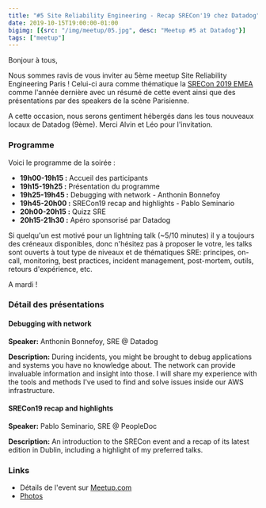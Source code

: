 ```yaml
---
title: "#5 Site Reliability Engineering - Recap SRECon'19 chez Datadog"
date: 2019-10-15T19:00:00-01:00
bigimg: [{src: "/img/meetup/05.jpg", desc: "Meetup #5 at Datadog"}]
tags: ["meetup"]
---
```

Bonjour à tous,

Nous sommes ravis de vous inviter au 5ème meetup Site Reliability Engineering Paris ! Celui-ci aura comme thématique la [SRECon 2019 EMEA](https://www.usenix.org/conference/srecon19emea) comme l'année dernière avec un résumé de cette event ainsi que des présentations par des speakers de la scène Parisienne.

A cette occasion, nous serons gentiment hébergés dans les tous nouveaux locaux de Datadog (9ème). Merci Alvin et Léo pour l'invitation.

<!--more-->

### Programme

Voici le programme de la soirée :

* **19h00-19h15 :** Accueil des participants
* **19h15-19h25 :** Présentation du programme
* **19h25-19h45 :** Debugging with network - Anthonin Bonnefoy
* **19h45-20h00 :** SRECon19 recap and highlights - Pablo Seminario
* **20h00-20h15 :** Quizz SRE
* **20h15-21h30 :** Apéro sponsorisé par Datadog

Si quelqu'un est motivé pour un lightning talk (~5/10 minutes) il y a toujours des créneaux disponibles, donc n'hésitez pas à proposer le votre, les talks sont ouverts à tout type de niveaux et de thématiques SRE: principes, on-call, monitoring, best practices, incident management, post-mortem, outils, retours d'expérience, etc.

A mardi !


### Détail des présentations

#### Debugging with network

**Speaker:** Anthonin Bonnefoy, SRE @ Datadog

**Description:** During incidents, you might be brought to debug applications and systems you have no knowledge about. The network can provide invaluable information and insight into those. I will share my experience with the tools and methods I've used to find and solve issues inside our AWS infrastructure.

#### SRECon19 recap and highlights

**Speaker:** Pablo Seminario, SRE @ PeopleDoc

**Description:** An introduction to the SRECon event and a recap of its latest edition in Dublin, including a highlight of my preferred talks.


### Links

* Détails de l'event sur [Meetup.com](https://www.meetup.com/Site-Reliability-Engineering-Paris/events/265371024/)
* [Photos](https://www.meetup.com/Site-Reliability-Engineering-Paris/photos/30443587/)

